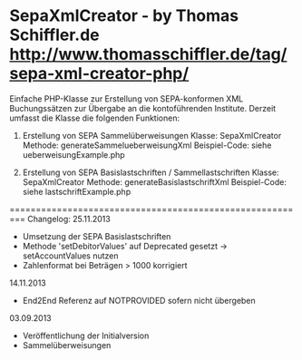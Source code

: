  SepaXmlCreator - by Thomas Schiffler.de
 http://www.thomasschiffler.de/tag/sepa-xml-creator-php/
=========================================================

Einfache PHP-Klasse zur Erstellung von SEPA-konformen XML Buchungssätzen zur Übergabe an die kontoführenden Institute.
Derzeit umfasst die Klasse die folgenden Funktionen:

1. Erstellung von SEPA Sammelüberweisungen
Klasse: SepaXmlCreator
Methode: generateSammelueberweisungXml
Beispiel-Code: siehe ueberweisungExample.php

2. Erstellung von SEPA Basislastschriften / Sammellastschriften
Klasse: SepaXmlCreator
Methode: generateBasislastschriftXml
Beispiel-Code: siehe lastschriftExample.php


=========================================================
Changelog: 
25.11.2013
- Umsetzung der SEPA Basislastschriften
- Methode 'setDebitorValues' auf Deprecated gesetzt -> setAccountValues nutzen
- Zahlenformat bei Beträgen > 1000 korrigiert

14.11.2013
- End2End Referenz auf NOTPROVIDED sofern nicht übergeben

03.09.2013 
- Veröffentlichung der Initialversion
- Sammelüberweisungen
